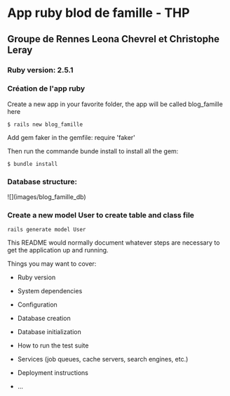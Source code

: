 <!DOCTYPE html>
<html>
<body>
  <h1>App ruby blod de famille - THP</h1>
    <h2>Groupe de Rennes Leona Chevrel et Christophe Leray </h2>
      <h3>Ruby version: 2.5.1</h3>
      <h3>Création de l'app ruby</h3>
      <p>Create a new app in your favorite folder, the app will be called blog_famille here</p>
        <code>$ rails new blog_famille</code>
        <p>Add gem faker in the gemfile: require 'faker'</p>
        <p>Then run the commande bunde install to install all the gem:</p> 
        <code>$ bundle install</code>
       </br>
      <div>
        <h3>Database structure: </h3>
        ![](images/blog_famille_db)
      </div>
        <h3>Create a new model User to create table and class file</h3>
        <code>rails generate model User</code>
</body>
</html>


This README would normally document whatever steps are necessary to get the
application up and running.

Things you may want to cover:

* Ruby version

* System dependencies

* Configuration

* Database creation

* Database initialization

* How to run the test suite

* Services (job queues, cache servers, search engines, etc.)

* Deployment instructions

* ...
